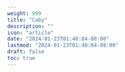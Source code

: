 ```yaml
---
weight: 999
title: "Caby"
description: ""
icon: "article"
date: "2024-01-23T01:40:04-08:00"
lastmod: "2024-01-23T01:40:04-08:00"
draft: false
toc: true
---
```

